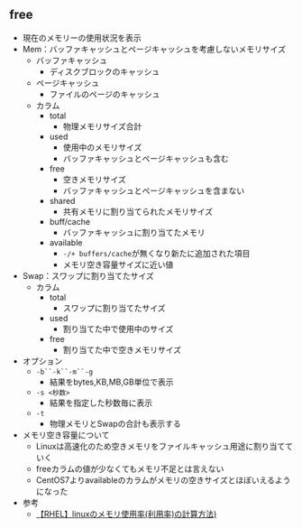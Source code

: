 ## free
- 現在のメモリーの使用状況を表示
- Mem：バッファキャッシュとページキャッシュを考慮しないメモリサイズ
    - バッファキャッシュ
      - ディスクブロックのキャッシュ
    - ページキャッシュ
      - ファイルのページのキャッシュ
  - カラム
    - total
      - 物理メモリサイズ合計
    - used
      - 使用中のメモリサイズ
      - バッファキャッシュとページキャッシュも含む
    - free
      - 空きメモリサイズ
      - バッファキャッシュとページキャッシュを含まない
    - shared
      - 共有メモリに割り当てられたメモリサイズ
    - buff/cache
      - バッファキャッシュに割り当てたメモリ
    - available
      - `-/+ buffers/cache`が無くなり新たに追加された項目
      - メモリ空き容量サイズに近い値
- Swap：スワップに割り当てたサイズ
  - カラム
    - total
      - スワップに割り当てたサイズ
    - used
      - 割り当てた中で使用中のサイズ
    - free
      - 割り当てた中で空きメモリサイズ
- オプション
  - `-b``-k``-m``-g`
    - 結果をbytes,KB,MB,GB単位で表示
  - `-s <秒数>`
    - 結果を指定した秒数毎に表示
  - `-t`
    - 物理メモリとSwapの合計も表示する
- メモリ空き容量について
  - Linuxは高速化のため空きメモリをファイルキャッシュ用途に割り当てていく
  - freeカラムの値が少なくてもメモリ不足とは言えない
  - CentOS7よりavailableのカラムがメモリの空きサイズとほぼいえるようになった
- 参考
  - [【RHEL】linuxのメモリ使用率(利用率)の計算方法)](http://nopipi.hatenablog.com/entry/2015/09/13/181026#freeコマンドとmeminfoの図解)
